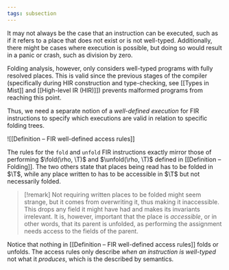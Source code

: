 ```yaml
---
tags: subsection
---
```


It may not always be the case that an instruction can be executed, such as if it refers to a place that does not exist or is not well-typed. Additionally, there might be cases where execution is possible, but doing so would result in a panic or crash, such as division by zero.

Folding analysis, however, only considers well-typed programs with fully resolved places. This is valid since the previous stages of the compiler (specifically during HIR construction and type-checking, see [[Types in Mist]] and [[High-level IR (HIR)]]) prevents malformed programs from reaching this point.

Thus, we need a separate notion of a _well-defined execution_ for FIR instructions to specify which executions are valid in relation to specific folding trees.

![[Definition – FIR well-defined access rules]]

The rules for the `fold` and `unfold` FIR instructions exactly mirror those of performing $\fold(\rho, \T)$ and $\unfold(\rho, \T)$ defined in [[Definition – Folding]]. The two others state that places being read has to be folded in $\T$, while any place written to has to be accessible in $\T$ but not necessarily folded.

> [!remark]
> Not requiring written places to be folded might seem strange, but it comes from overwriting it, thus making it inaccessible. This drops any field it might have had and makes its invariants irrelevant. It is, however, important that the place is _accessible_, or in other words, that its parent is unfolded, as performing the assignment needs access to the fields of the parent.

Notice that nothing in [[Definition – FIR well-defined access rules]] folds or unfolds. The access rules only describe _when an instruction is well-typed_ not what it _produces_, which is the described by semantics.
